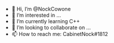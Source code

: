 - 👋 Hi, I’m @NockCowone
- 👀 I’m interested in ...
- 🌱 I’m currently learning C++
- 💞️ I’m looking to collaborate on ...
- 📫 How to reach me: CabinetNock#1812

<!---
NockCowone/NockCowone is a ✨ special ✨ repository because its `README.md` (this file) appears on your GitHub profile.
You can click the Preview link to take a look at your changes.
--->

